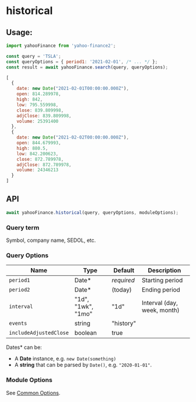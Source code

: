 # historical

## Usage:

```js
import yahooFinance from 'yahoo-finance2';

const query = 'TSLA';
const queryOptions = { period1: '2021-02-01', /* ... */ };
const result = await yahooFinance.search(query, queryOptions);

[
  {
    date: new Date("2021-02-01T00:00:00.000Z"),
    open: 814.289978,
    high: 842,
    low: 795.559998,
    close: 839.809998,
    adjClose: 839.809998,
    volume: 25391400
  },
  {
    date: new Date("2021-02-02T00:00:00.000Z"),
    open: 844.679993,
    high: 880.5,
    low: 842.200623,
    close: 872.789978,
    adjClose: 872.789978,
    volume: 24346213
  }
]
```

## API

```js
await yahooFinance.historical(query, queryOptions, moduleOptions);
```

### Query term

Symbol, company name, SEDOL, etc.

### Query Options

| Name          | Type      | Default    | Description                       |
| ------------- | ----------| ---------- | --------------------------------- |
| `period1`     | Date*     | *required* | Starting period
| `period2`     | Date*     | (today)    | Ending period
| `interval`    | "1d", "1wk", "1mo" | "1d" | Interval (day, week, month)
| `events`      | string    | "history"
| `includeAdjustedClose` | boolean | true

Dates* can be:

* A **Date** instance, e.g. `new Date(something)`
* A **string** that can be parsed by `Date()`, e.g. `"2020-01-01"`.

### Module Options

See [Common Options](../README.md#common-options).
